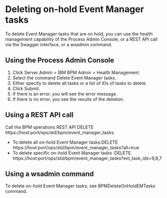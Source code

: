 # Deleting on-hold Event Manager tasks

To delete Event Manager tasks that are on hold, you can use the health management
capability of the Process Admin Console, or a REST API call via the Swagger interface, or a wsadmin
command.

## Using the Process Admin Console

1. Click Server Admin > IBM
BPM Admin > Health Management.
2. Select the command Delete Event Manager tasks.
3. Either specify to delete all tasks or a list of IDs of tasks to
delete.
4. Click Submit.
5. If there is an error, you will see the error message.
6. If there is no error, you see the results of the deletion.

## Using a REST API call

Call the
BPM operations REST API DELETE https://host:port/ops/std/bpm/event\_manager\_tasks.

- To delete all on-hold Event Manager tasks:DELETE https://host:port/ops/std/bpm/event\_manager\_tasks?all=true
- To delete specific on-hold Event Manager tasks :DELETE https://host:port/ops/std/bpm/event\_manager\_tasks?em\_task\_ids=9,8,7

## Using a wsadmin command

To
delete on-hold Event Manager tasks, see BPMDeleteOnHoldEMTasks command.